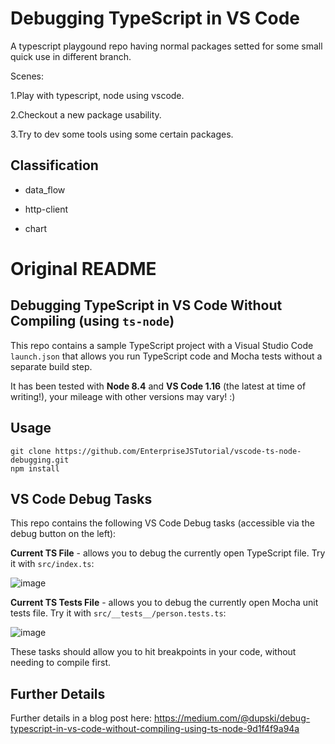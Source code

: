 # Debugging TypeScript in VS Code

A typescript playgound repo having normal packages setted for some small quick use in different branch.

Scenes:

1.Play with typescript, node using vscode.

2.Checkout a new package usability.

3.Try to dev some tools using some certain packages.

## Classification

- data_flow

- http-client

- chart


# Original README

## Debugging TypeScript in VS Code Without Compiling (using `ts-node`)

This repo contains a sample TypeScript project with a Visual Studio Code `launch.json` that
allows you run TypeScript code and Mocha tests without a separate build step.

It has been tested with **Node 8.4** and **VS Code 1.16** (the latest at time of writing!),
your mileage with other versions may vary! :)

## Usage

```
git clone https://github.com/EnterpriseJSTutorial/vscode-ts-node-debugging.git
npm install
```

## VS Code Debug Tasks

This repo contains the following VS Code Debug tasks (accessible via the debug button on the left):

**Current TS File** - allows you to debug the currently open TypeScript file. Try it with `src/index.ts`:

![image](/screenshots/ts-file-debugging.png)

**Current TS Tests File** - allows you to debug the currently open Mocha unit tests file. Try it with `src/__tests__/person.tests.ts`:

![image](/screenshots/mocha-debugging.png)

These tasks should allow you to hit breakpoints in your code, without needing to compile first.

## Further Details

Further details in a blog post here:
https://medium.com/@dupski/debug-typescript-in-vs-code-without-compiling-using-ts-node-9d1f4f9a94a
